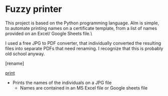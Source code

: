 # Fuzzy printer

This project is based on the Python programming language. AIm is simple, to automate printing names on a certificate template, from a list of names provided on an Excel/ Google Sheets file.\

I used a free JPG to PDF converter, that individually converted the resulting files into separate PDFs that need renaming. I recognize that this is probably old school anyway.

[rename]

[print](print.py)
* Prints the names of the individuals on a JPG file 
    * Names are contained in an MS Excel file or Google sheets file